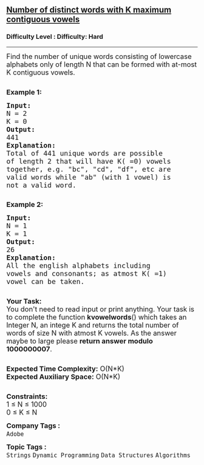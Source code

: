 <h2><a href="https://www.geeksforgeeks.org/problems/number-of-distinct-words-with-k-maximum-contiguous-vowels--141631/1?page=9&company=Adobe,Intuit&sortBy=submissions">Number of distinct words with K maximum contiguous vowels</a></h2><h3>Difficulty Level : Difficulty: Hard</h3><hr><div class="problems_problem_content__Xm_eO"><p><span style="font-size: 18px;">Find the number of unique words consisting of lowercase alphabets only of length N that can be formed with at-most K contiguous vowels.&nbsp;</span></p>
<p><br><strong><span style="font-size: 18px;">Example 1:</span></strong></p>
<pre><span style="font-size: 18px;"><strong>Input:</strong>
N = 2</span>
<span style="font-size: 18px;">K = 0</span>
<span style="font-size: 18px;"><strong>Output:</strong>
441
</span><span style="font-size: 18px;"><strong>Explanation:</strong>
Total of 441 unique words are possible
of length 2 that will have K( =0) vowels
together, e.g. "bc", "cd", "df", etc are
valid words while "ab" (with 1 vowel) is
not a valid word.</span>

</pre>
<p><strong><span style="font-size: 18px;">Example 2:</span></strong></p>
<pre><span style="font-size: 18px;"><strong>Input:</strong>
N = 1</span>
<span style="font-size: 18px;">K = 1</span>
<span style="font-size: 18px;"><strong>Output:</strong>
26</span>
<span style="font-size: 18px;"><strong>Explanation:</strong>
All the english alphabets including</span>
<span style="font-size: 18px;">vowels and consonants; as atmost K( =1)
vowel can be taken.</span>
</pre>
<p><br><span style="font-size: 18px;"><strong>Your Task:</strong>&nbsp;&nbsp;<br>You don't need to read input or print anything. Your task is to complete the function <strong>kvowelwords</strong>()&nbsp;which takes an Integer N, an intege K and returns the total number of words of size N with atmost K vowels. As the answer maybe to large please <strong>return answer modulo 1000000007</strong>.</span></p>
<p><br><span style="font-size: 18px;"><strong>Expected Time Complexity:</strong> O(N*K)<br><strong>Expected Auxiliary Space:</strong> O(N*K)</span></p>
<p><br><span style="font-size: 18px;"><strong>Constraints:</strong><br>1 ≤ N ≤ 1000</span><br><span style="font-size: 18px;">0 ≤ K ≤ N</span></p></div><p><span style=font-size:18px><strong>Company Tags : </strong><br><code>Adobe</code>&nbsp;<br><p><span style=font-size:18px><strong>Topic Tags : </strong><br><code>Strings</code>&nbsp;<code>Dynamic Programming</code>&nbsp;<code>Data Structures</code>&nbsp;<code>Algorithms</code>&nbsp;